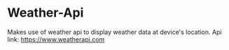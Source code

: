 # Weather-Api
Makes use of weather api to display weather data at device's location.
Api link: https://www.weatherapi.com
